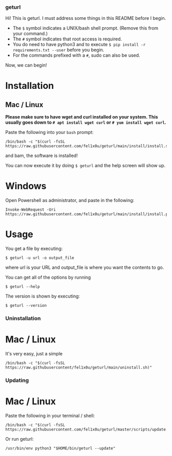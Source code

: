 ### geturl


Hi! This is geturl. I must address some things in this README before I begin.

- The `$` symbol indicates a UNIX/bash shell prompt. (Remove this from your command.)
- The `#` symbol indicates that root access is required.
- You do need to have python3 and to execute `$ pip install -r requirements.txt --user` before you begin.
- For the commands prefixed with a `#`, sudo can also be used.

Now, we can begin!


# Installation

## Mac / Linux
**Please make sure to have wget and curl installed on your system. This usually goes down to **`# apt install wget curl`** or **`# yum install wget curl`**.**


Paste the following into your `bash` prompt:

	
	/bin/bash -c "$(curl -fsSL https://raw.githubusercontent.com/fel1x0u/geturl/main/install/install.sh)"

and bam, the software is installed!

You can now execute it by doing `$ geturl` and the help screen will show up.

# Windows
Open Powershell as administrator, and paste in the following:


	Invoke-WebRequest -Uri https://raw.githubusercontent.com/fel1x0u/geturl/main/install/install.ps1

# Usage

You get a file by executing:

	$ geturl -u url -o output_file
where url is your URL and output_file is where you want the contents to go.

You can get all of the options by running

	$ geturl --help

The version is shown by executing:

	$ geturl --version


### Uninstallation


# Mac / Linux
It's very easy, just a simple


	/bin/bash -c "$(curl -fsSL https://raw.githubusercontent/fel1x0u/geturl/main/uninstall.sh)"





### Updating

# Mac / Linux


Paste the following in your terminal / shell:


	/bin/bash -c "$(curl -fsSL https://raw.githubusercontent.com/fel1x0u/geturl/master/scripts/update.sh)"


Or run geturl:


	/usr/bin/env python3 "$HOME/bin/geturl --update"
